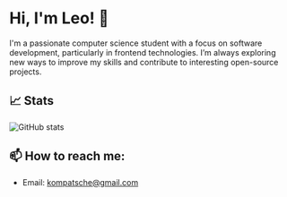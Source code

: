 # Hi, I'm Leo! 👋

I'm a passionate computer science student with a focus on software development, particularly in frontend technologies. I’m always exploring new ways to improve my skills and contribute to interesting open-source projects.

## 📈 Stats
![GitHub stats](https://github-readme-stats.vercel.app/api?username=chefderschwaetzer&show_icons=true&count_private=true&hide=prs)

## 📫 How to reach me:
- Email: [kompatsche@gmail.com](mailto:kompatsche@gmail.com)
